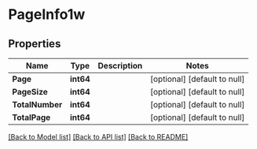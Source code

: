 # PageInfo1w

## Properties
Name | Type | Description | Notes
------------ | ------------- | ------------- | -------------
**Page** | **int64** |  | [optional] [default to null]
**PageSize** | **int64** |  | [optional] [default to null]
**TotalNumber** | **int64** |  | [optional] [default to null]
**TotalPage** | **int64** |  | [optional] [default to null]

[[Back to Model list]](../README.md#documentation-for-models) [[Back to API list]](../README.md#documentation-for-api-endpoints) [[Back to README]](../README.md)


